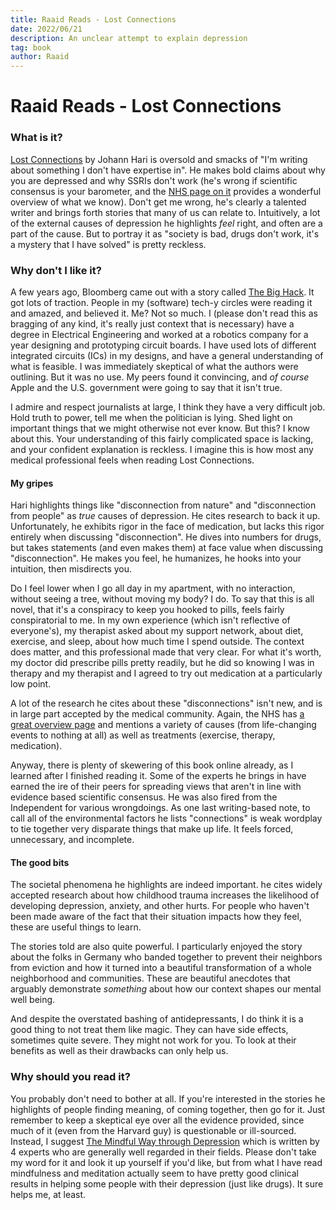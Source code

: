 ```yaml
---
title: Raaid Reads - Lost Connections
date: 2022/06/21
description: An unclear attempt to explain depression
tag: book
author: Raaid
---
```


# Raaid Reads - Lost Connections

### What is it?
[Lost Connections](https://www.goodreads.com/book/show/34921573-lost-connections) by Johann Hari is oversold and smacks of "I'm writing about something I don't have expertise in". He makes bold claims about why you are depressed and why SSRIs don't work (he's wrong if scientific consensus is your barometer, and the [NHS page on it](https://www.nhs.uk/mental-health/talking-therapies-medicine-treatments/medicines-and-psychiatry/antidepressants/overview/) provides a wonderful overview of what we know). Don't get me wrong, he's clearly a talented writer and brings forth stories that many of us can relate to. Intuitively, a lot of the external causes of depression he highlights _feel_ right, and often are a part of the cause. But to portray it as "society is bad, drugs don't work, it's a mystery that I have solved" is pretty reckless.

### Why don't I like it?
A few years ago, Bloomberg came out with a story called [The Big Hack](https://www.bloomberg.com/news/features/2018-10-04/the-big-hack-how-china-used-a-tiny-chip-to-infiltrate-america-s-top-companies). It got lots of traction. People in my (software) tech-y circles were reading it and amazed, and believed it. Me? Not so much. I (please don't read this as bragging of any kind, it's really just context that is necessary) have a degree in Electrical Engineering and worked at a robotics company for a year designing and prototyping circuit boards. I have used lots of different integrated circuits (ICs) in my designs, and have a general understanding of what is feasible. I was immediately skeptical of what the authors were outlining. But it was no use. My peers found it convincing, and _of course_ Apple and the U.S. government were going to say that it isn't true.

I admire and respect journalists at large, I think they have a very difficult job. Hold truth to power, tell me when the politician is lying. Shed light on important things that we might otherwise not ever know. But this? I know about this. Your understanding of this fairly complicated space is lacking, and your confident explanation is reckless. I imagine this is how most any medical professional feels when reading Lost Connections.

#### My gripes

Hari highlights things like "disconnection from nature" and "disconnection from people" as _true_ causes of depression. He cites research to back it up. Unfortunately, he exhibits rigor in the face of medication, but lacks this rigor entirely when discussing "disconnection". He dives into numbers for drugs, but takes statements (and even makes them) at face value when discussing "disconnection". He makes you feel, he humanizes, he hooks into your intuition, then misdirects you.

Do I feel lower when I go all day in my apartment, with no interaction, without seeing a tree, without moving my body? I do. To say that this is all novel, that it's a conspiracy to keep you hooked to pills, feels fairly conspiratorial to me. In my own experience (which isn't reflective of everyone's), my therapist asked about my support network, about diet, exercise, and sleep, about how much time I spend outside. The context does matter, and this professional made that very clear. For what it's worth, my doctor did prescribe pills pretty readily, but he did so knowing I was in therapy and my therapist and I agreed to try out medication at a particularly low point.

A lot of the research he cites about these "disconnections" isn't new, and is in large part accepted by the medical community. Again, the NHS has [a great overview page](https://www.nhs.uk/mental-health/conditions/clinical-depression/overview/) and mentions a variety of causes (from life-changing events to nothing at all) as well as treatments (exercise, therapy, medication).

Anyway, there is plenty of skewering of this book online already, as I learned after I finished reading it. Some of the experts he brings in have earned the ire of their peers for spreading views that aren't in line with evidence based scientific consensus. He was also fired from the Independent for various wrongdoings. As one last writing-based note, to call all of the environmental factors he lists "connections" is weak wordplay to tie together very disparate things that make up life. It feels forced, unnecessary, and incomplete.

#### The good bits

The societal phenomena he highlights are indeed important. he cites widely accepted research about how childhood trauma increases the likelihood of developing depression, anxiety, and other hurts. For people who haven't been made aware of the fact that their situation impacts how they feel, these are useful things to learn.

The stories told are also quite powerful. I particularly enjoyed the story about the folks in Germany who banded together to prevent their neighbors from eviction and how it turned into a beautiful transformation of a whole neighborhood and communities. These are beautiful anecdotes that arguably demonstrate _something_ about how our context shapes our mental well being.

And despite the overstated bashing of antidepressants, I do think it is a good thing to not treat them like magic. They can have side effects, sometimes quite severe. They might not work for you. To look at their benefits as well as their drawbacks can only help us.

### Why should you read it?
You probably don't need to bother at all. If you're interested in the stories he highlights of people finding meaning, of coming together, then go for it. Just remember to keep a skeptical eye over all the evidence provided, since much of it (even from the Harvard guy) is questionable or ill-sourced. Instead, I suggest [The Mindful Way through Depression](https://www.goodreads.com/en/book/show/112588.The_Mindful_Way_through_Depression) which is written by 4 experts who are generally well regarded in their fields. Please don't take my word for it and look it up yourself if you'd like, but from what I have read mindfulness and meditation actually seem to have pretty good clinical results in helping some people with their depression (just like drugs). It sure helps me, at least.